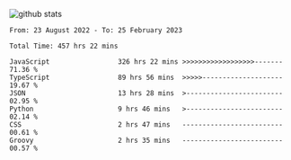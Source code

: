 
![github stats](https://github-readme-stats.vercel.app/api?username=realmahd1&show_icons=true&theme=codeSTACKr&hide_rank=true&count_private=true)

<!--START_SECTION:waka-->

```text
From: 23 August 2022 - To: 25 February 2023

Total Time: 457 hrs 22 mins

JavaScript                 326 hrs 22 mins >>>>>>>>>>>>>>>>>>-------   71.36 %
TypeScript                 89 hrs 56 mins  >>>>>--------------------   19.67 %
JSON                       13 hrs 28 mins  >------------------------   02.95 %
Python                     9 hrs 46 mins   >------------------------   02.14 %
CSS                        2 hrs 47 mins   -------------------------   00.61 %
Groovy                     2 hrs 35 mins   -------------------------   00.57 %
```

<!--END_SECTION:waka-->
